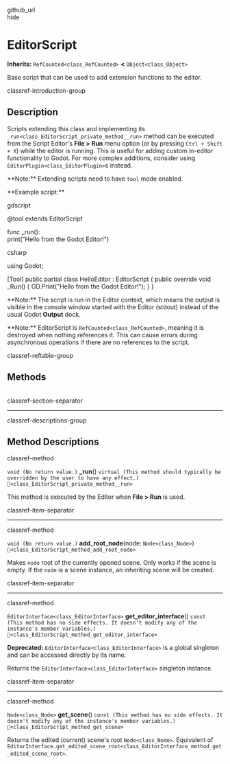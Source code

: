 github\_url  
hide

# EditorScript

**Inherits:** `RefCounted<class_RefCounted>` **&lt;**
`Object<class_Object>`

Base script that can be used to add extension functions to the editor.

classref-introduction-group

## Description

Scripts extending this class and implementing its
`_run<class_EditorScript_private_method__run>` method can be executed
from the Script Editor's **File &gt; Run** menu option (or by pressing
`Ctrl + Shift + X`) while the editor is running. This is useful for
adding custom in-editor functionality to Godot. For more complex
additions, consider using `EditorPlugin<class_EditorPlugin>`s instead.

\*\*Note:\*\* Extending scripts need to have `tool` mode enabled.

\*\*Example script:\*\*

gdscript

@tool extends EditorScript

func \_run():  
print("Hello from the Godot Editor!")

csharp

using Godot;

\[Tool\] public partial class HelloEditor : EditorScript { public
override void \_Run() { GD.Print("Hello from the Godot Editor!"); } }

\*\*Note:\*\* The script is run in the Editor context, which means the
output is visible in the console window started with the Editor (stdout)
instead of the usual Godot **Output** dock.

\*\*Note:\*\* EditorScript is `RefCounted<class_RefCounted>`, meaning it
is destroyed when nothing references it. This can cause errors during
asynchronous operations if there are no references to the script.

classref-reftable-group

## Methods

<table>
<tbody>
<tr>
</tr>
<tr>
</tr>
<tr>
</tr>
<tr>
</tr>
</tbody>
</table>

classref-section-separator

------------------------------------------------------------------------

classref-descriptions-group

## Method Descriptions

classref-method

`void (No return value.)` **\_run**()
`virtual (This method should typically be overridden by the user to have any effect.)`
`🔗<class_EditorScript_private_method__run>`

This method is executed by the Editor when **File &gt; Run** is used.

classref-item-separator

------------------------------------------------------------------------

classref-method

`void (No return value.)` **add\_root\_node**(node: `Node<class_Node>`)
`🔗<class_EditorScript_method_add_root_node>`

Makes `node` root of the currently opened scene. Only works if the scene
is empty. If the `node` is a scene instance, an inheriting scene will be
created.

classref-item-separator

------------------------------------------------------------------------

classref-method

`EditorInterface<class_EditorInterface>` **get\_editor\_interface**()
`const (This method has no side effects. It doesn't modify any of the instance's member variables.)`
`🔗<class_EditorScript_method_get_editor_interface>`

**Deprecated:** `EditorInterface<class_EditorInterface>` is a global
singleton and can be accessed directly by its name.

Returns the `EditorInterface<class_EditorInterface>` singleton instance.

classref-item-separator

------------------------------------------------------------------------

classref-method

`Node<class_Node>` **get\_scene**()
`const (This method has no side effects. It doesn't modify any of the instance's member variables.)`
`🔗<class_EditorScript_method_get_scene>`

Returns the edited (current) scene's root `Node<class_Node>`. Equivalent
of
`EditorInterface.get_edited_scene_root<class_EditorInterface_method_get_edited_scene_root>`.
